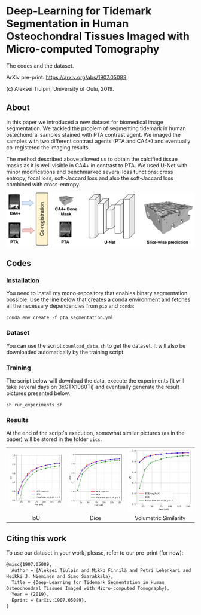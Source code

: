 # Deep-Learning for Tidemark Segmentation in Human Osteochondral Tissues Imaged with Micro-computed Tomography

The codes and the dataset.

ArXiv pre-print: https://arxiv.org/abs/1907.05089

(c) Aleksei Tiulpin, University of Oulu, 2019.

## About
In this paper we introduced a new dataset for biomedical image segmentation. We tackled the problem of 
segmenting tidemark in human ostechondral samples stained with PTA contrast agent. We imaged the samples
with two different contrast agents (PTA and CA4+) and eventually co-registered the imaging results. 

The method described above allowed us to obtain the calcified tissue masks as it is well visible in CA4+ in contrast to PTA.
We used U-Net with minor modifications and benchmarked several loss functions: cross entropy, 
focal loss, soft-Jaccard loss and also the soft-Jaccard loss combined with cross-entropy.

<center>
<img src="pics/pipeline.png" width="900"/>
</center>

## Codes
### Installation
You need to install my mono-repository that enables binary segmentation possible.
Use the line below that creates a conda environment and fetches all the necessary dependencies
from `pip` and `conda`:

```
conda env create -f pta_segmentation.yml
```

### Dataset
You can use the script `download_data.sh` to get the dataset. It will also be downloaded automatically by the training 
script.

### Training
The script below will download the data, execute the experiments (it will take several days on 3xGTX1080Ti) 
and eventually generate the result pictures presented below. 

```
sh run_experiments.sh
```


### Results
At the end of the script's execution, somewhat similar pictures (as in the paper) will be stored
in the folder `pics`.

<table style="width:100%">
  <tr>
    <td><img src="pics/IoU.png" width="300" /> </td>
    <td><img src="pics/Dice.png" width="300"/></td>
    <td><img src="pics/VS.png" width="300"/></td>  
  </tr>
  <tr>
    <td align="center">IoU</td>
    <td align="center">Dice</td>
    <td align="center">Volumetric Similarity</td>
  </tr>
</table>

## Citing this work
To use our dataset in your work, please, refer to our pre-print (for now):
```
@misc{1907.05089,
  Author = {Aleksei Tiulpin and Mikko Finnilä and Petri Lehenkari and Heikki J. Nieminen and Simo Saarakkala},
  Title = {Deep-Learning for Tidemark Segmentation in Human Osteochondral Tissues Imaged with Micro-computed Tomography},
  Year = {2019},
  Eprint = {arXiv:1907.05089},
}
```
